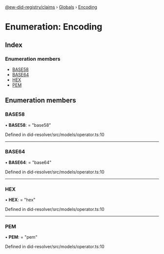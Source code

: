 [@ew-did-registry/claims](../README.md) › [Globals](../globals.md) › [Encoding](encoding.md)

# Enumeration: Encoding

## Index

### Enumeration members

* [BASE58](encoding.md#base58)
* [BASE64](encoding.md#base64)
* [HEX](encoding.md#hex)
* [PEM](encoding.md#pem)

## Enumeration members

###  BASE58

• **BASE58**: = "base58"

Defined in did-resolver/src/models/operator.ts:10

___

###  BASE64

• **BASE64**: = "base64"

Defined in did-resolver/src/models/operator.ts:10

___

###  HEX

• **HEX**: = "hex"

Defined in did-resolver/src/models/operator.ts:10

___

###  PEM

• **PEM**: = "pem"

Defined in did-resolver/src/models/operator.ts:10
